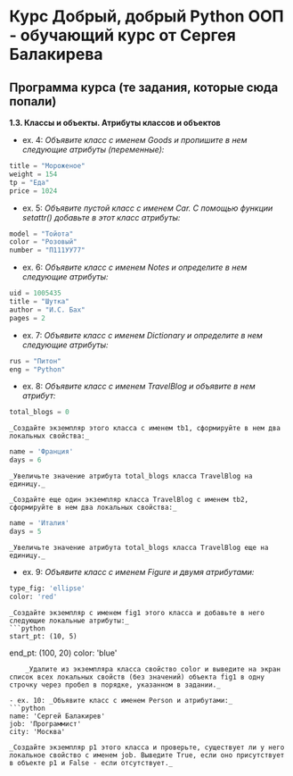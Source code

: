 # Курс __Добрый, добрый Python ООП - обучающий курс от Сергея Балакирева__

## Программа курса (те задания, которые сюда попали)

__1.3. Классы и объекты. Атрибуты классов и объектов__

- ex. 4: _Объявите класс с именем Goods и пропишите в нем следующие атрибуты (переменные):_
```python  
title = "Мороженое"
weight = 154
tp = "Еда"
price = 1024
```
- ex. 5: _Объявите пустой класс с именем Car. С помощью функции setattr() добавьте в этот класс атрибуты:_
```Python
model = "Тойота"
color = "Розовый"
number = "П111УУ77"
```
- ex. 6: _Объявите класс с именем Notes и определите в нем следующие атрибуты:_
```Python
uid = 1005435
title = "Шутка"
author = "И.С. Бах"
pages = 2
```
- ex. 7: _Объявите класс с именем Dictionary и определите в нем следующие атрибуты:_
```Python
rus = "Питон"
eng = "Python"
```
- ex. 8: _Объявите класс с именем TravelBlog и объявите в нем атрибут:_
```Python
total_blogs = 0
```
    _Создайте экземпляр этого класса с именем tb1, сформируйте в нем два локальных свойства:_
```Python
name = 'Франция'
days = 6
```
    _Увеличьте значение атрибута total_blogs класса TravelBlog на единицу._

    _Создайте еще один экземпляр класса TravelBlog с именем tb2, сформируйте в нем два локальных свойства:_
```python
name = 'Италия'
days = 5
```
    _Увеличьте значение атрибута total_blogs класса TravelBlog еще на единицу._
- ex. 9: _Объявите класс с именем Figure и двумя атрибутами:_
```python
type_fig: 'ellipse'
color: 'red'
```
    _Создайте экземпляр с именем fig1 этого класса и добавьте в него следующие локальные атрибуты:_
    ```python
    start_pt: (10, 5)
end_pt: (100, 20)
color: 'blue'
```
    _Удалите из экземпляра класса свойство color и выведите на экран список всех локальных свойств (без значений) объекта fig1 в одну строчку через пробел в порядке, указанном в задании._

- ex. 10: _Объявите класс с именем Person и атрибутами:_
```python
name: 'Сергей Балакирев'
job: 'Программист'
city: 'Москва'
```
    _Создайте экземпляр p1 этого класса и проверьте, существует ли у него локальное свойство с именем job. Выведите True, если оно присутствует в объекте p1 и False - если отсутствует._
